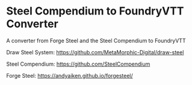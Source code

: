 # Steel Compendium to FoundryVTT Converter

A converter from Forge Steel and the Steel Compendium to FoundryVTT

Draw Steel System: https://github.com/MetaMorphic-Digital/draw-steel

Steel Compendium: https://github.com/SteelCompendium

Forge Steel: https://andyaiken.github.io/forgesteel/